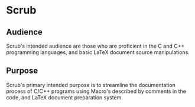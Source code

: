 # Scrub
## Audience
Scrub's intended audience are those who are proficient in the C and C++ programming languages, and basic LaTeX document source manipulations. 
## Purpose
Scrub's primary intended purpose is to streamline the documentation process of C/C++ programs using Macro's described by comments in the code, and LaTeX document preparation system.
